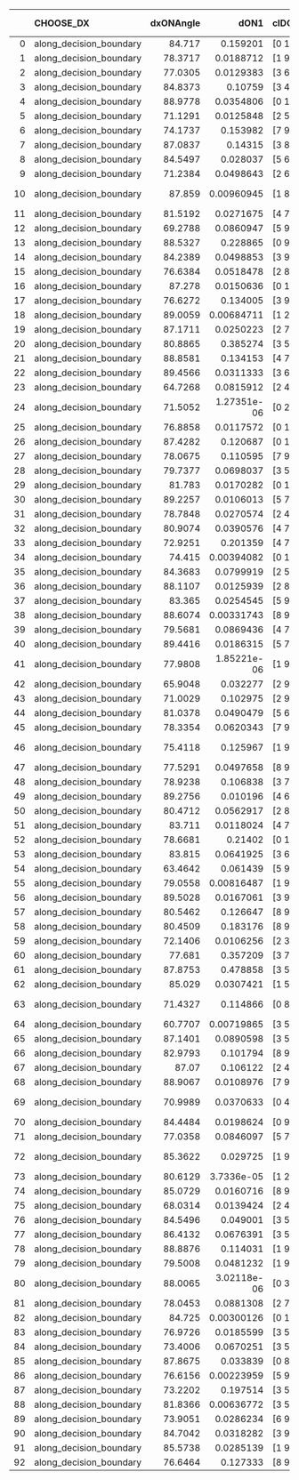 |    | CHOOSE_DX               |   dxONAngle |        dON1 | cIDON1   |   dON_patch_1 |   nTON |         dON |   dxOFFAngle |       dOFF1 | cIDOFF1   |   dOFF_patch_1 |   nTOFF |        dOFF | SUCCESS   |   nExp |   dual_point_id |   subpoint_time_seconds |   total_execution_time |       logp |         dOFF/dON | Vote dOFF>dON   |
|---:|:------------------------|------------:|------------:|:---------|--------------:|-------:|------------:|-------------:|------------:|:----------|---------------:|--------:|------------:|:----------|-------:|----------------:|------------------------:|-----------------------:|-----------:|-----------------:|:----------------|
|  0 | along_decision_boundary |     84.717  | 0.159201    | [0 1]    |   0.159201    |      1 | 0.159201    |      85.4372 | 0.692006    | [0 1]     |    0.692006    |       1 | 0.692006    | True      |      1 |               1 |                2.17095  |                3.30754 |  0         |      4.34673     | True            |
|  1 | along_decision_boundary |     78.3717 | 0.0188712   | [1 9]    |   0.0188712   |      1 | 0.0188712   |      83.5964 | 0.037266    | [0 9]     |    0.037266    |       1 | 0.037266    | True      |      2 |               2 |                0.691058 |                4.06911 | -0.5       |      1.97476     | True            |
|  2 | along_decision_boundary |     77.0305 | 0.0129383   | [3 6]    |   0.0129383   |      1 | 0.0129383   |      89.6406 | 0.0250164   | [3 6]     |    0.0250164   |       1 | 0.0250164   | True      |      3 |               3 |                0.740916 |                4.92292 | -1         |      1.93352     | True            |
|  3 | along_decision_boundary |     84.8373 | 0.10759     | [3 4]    |   0.10759     |      1 | 0.10759     |      84.6016 | 0.0469975   | [3 4]     |    0.0469975   |       1 | 0.0469975   | False     |      4 |               4 |                0.752373 |                5.77621 | -1.5       |      0.43682     | False           |
|  4 | along_decision_boundary |     88.9778 | 0.0354806   | [0 1]    |   0.0354806   |      1 | 0.0354806   |      89.4538 | 0.0731866   | [0 1]     |    0.0731866   |       1 | 0.0731866   | True      |      5 |               5 |                1.02473  |                6.85467 | -0.5       |      2.06272     | True            |
|  5 | along_decision_boundary |     71.1291 | 0.0125848   | [2 5]    |   0.0125848   |      1 | 0.0125848   |      80.2227 | 0.0107333   | [2 5]     |    0.0107333   |       1 | 0.0107333   | False     |      6 |               7 |                0.645777 |                8.49516 | -0.9       |      0.85288     | False           |
|  6 | along_decision_boundary |     74.1737 | 0.153982    | [7 9]    |   0.153982    |      1 | 0.153982    |      86.7545 | 0.502006    | [7 9]     |    0.502006    |       1 | 0.502006    | True      |      7 |               8 |                1.36249  |                9.97453 | -0.333333  |      3.26015     | True            |
|  7 | along_decision_boundary |     87.0837 | 0.14315     | [3 8]    |   0.14315     |      1 | 0.14315     |      83.3372 | 0.048908    | [3 8]     |    0.048908    |       1 | 0.048908    | False     |      8 |               9 |                0.98403  |               11.0251  | -0.642857  |      0.341656    | False           |
|  8 | along_decision_boundary |     84.5497 | 0.028037    | [5 6]    |   0.028037    |      1 | 0.028037    |      89.9567 | 0.0155315   | [5 6]     |    0.0155315   |       1 | 0.0155315   | False     |      9 |              10 |                0.731441 |               11.9794  | -0.25      |      0.553965    | False           |
|  9 | along_decision_boundary |     71.2384 | 0.0498643   | [2 6]    |   0.0498643   |      1 | 0.0498643   |      80.5103 | 0.0247648   | [2 6]     |    0.0247648   |       1 | 0.0247648   | False     |     10 |              11 |                0.785843 |               12.8283  | -0.0555556 |      0.496644    | False           |
| 10 | along_decision_boundary |     87.859  | 0.00960945  | [1 8]    |   0.00960945  |      1 | 0.00960945  |      83.2854 | 6.68845e-06 | [0 8]     |    6.68845e-06 |       1 | 6.68845e-06 | False     |     11 |              12 |                0.887536 |               13.8097  | -0         |      0.000696028 | False           |
| 11 | along_decision_boundary |     81.5192 | 0.0271675   | [4 7]    |   0.0271675   |      1 | 0.0271675   |      88.1686 | 0.0173532   | [4 7]     |    0.0173532   |       1 | 0.0173532   | False     |     12 |              13 |                0.684783 |               14.5841  | -0.0454545 |      0.63875     | False           |
| 12 | along_decision_boundary |     69.2788 | 0.0860947   | [5 9]    |   0.0860947   |      1 | 0.0860947   |      84.7895 | 0.222904    | [5 9]     |    0.222904    |       1 | 0.222904    | True      |     13 |              14 |                1.07392  |               15.7308  | -0.166667  |      2.58906     | True            |
| 13 | along_decision_boundary |     88.5327 | 0.228865    | [0 9]    |   0.228865    |      1 | 0.228865    |      83.8654 | 0.0719483   | [1 9]     |    0.0719483   |       1 | 0.0719483   | False     |     14 |              15 |                0.765291 |               16.574   | -0.0384615 |      0.31437     | False           |
| 14 | along_decision_boundary |     84.2389 | 0.0498853   | [3 9]    |   0.0498853   |      1 | 0.0498853   |      86.7548 | 0.188873    | [3 9]     |    0.188873    |       1 | 0.188873    | True      |     15 |              16 |                1.01727  |               17.6665  | -0.142857  |      3.78614     | True            |
| 15 | along_decision_boundary |     76.6384 | 0.0518478   | [2 8]    |   0.0518478   |      1 | 0.0518478   |      84.4427 | 0.239665    | [2 8]     |    0.239665    |       1 | 0.239665    | True      |     16 |              17 |                1.03908  |               18.7636  | -0.0333333 |      4.62247     | True            |
| 16 | along_decision_boundary |     87.278  | 0.0150636   | [0 1]    |   0.0150636   |      1 | 0.0150636   |      84.9994 | 0.121063    | [0 1]     |    0.121063    |       1 | 0.121063    | True      |     17 |              18 |                0.899576 |               19.7818  | -0         |      8.0368      | True            |
| 17 | along_decision_boundary |     76.6272 | 0.134005    | [3 9]    |   0.134005    |      1 | 0.134005    |      81.4229 | 0.0551823   | [3 9]     |    0.0551823   |       1 | 0.0551823   | False     |     18 |              19 |                0.774645 |               20.6104  | -0.0294118 |      0.411793    | False           |
| 18 | along_decision_boundary |     89.0059 | 0.00684711  | [1 2]    |   0.00684711  |      1 | 0.00684711  |      84.9371 | 0.00923903  | [0 2]     |    0.00923903  |       1 | 0.00923903  | True      |     19 |              20 |                0.612093 |               21.3756  | -0         |      1.34933     | True            |
| 19 | along_decision_boundary |     87.1711 | 0.0250223   | [2 7]    |   0.0250223   |      1 | 0.0250223   |      87.9845 | 0.0278783   | [2 7]     |    0.0278783   |       1 | 0.0278783   | True      |     20 |              21 |                1.08568  |               22.5253  | -0.0263158 |      1.11414     | True            |
| 20 | along_decision_boundary |     80.8865 | 0.385274    | [3 5]    |   0.385274    |      1 | 0.385274    |      87.1255 | 0.205614    | [3 5]     |    0.205614    |       1 | 0.205614    | False     |     21 |              22 |                0.952462 |               23.5677  | -0.1       |      0.533684    | False           |
| 21 | along_decision_boundary |     88.8581 | 0.134153    | [4 7]    |   0.134153    |      1 | 0.134153    |      85.2399 | 0.148848    | [4 7]     |    0.148848    |       1 | 0.148848    | True      |     22 |              23 |                0.715352 |               24.3328  | -0.0238095 |      1.10954     | True            |
| 22 | along_decision_boundary |     89.4566 | 0.0311333   | [3 6]    |   0.0311333   |      1 | 0.0311333   |      89.3426 | 0.104186    | [3 6]     |    0.104186    |       1 | 0.104186    | True      |     23 |              24 |                0.885411 |               25.293   | -0.0909091 |      3.34645     | True            |
| 23 | along_decision_boundary |     64.7268 | 0.0815912   | [2 4]    |   0.0815912   |      1 | 0.0815912   |      81.6581 | 0.0055967   | [2 4]     |    0.0055967   |       1 | 0.0055967   | False     |     24 |              25 |                0.745476 |               26.1544  | -0.195652  |      0.0685945   | False           |
| 24 | along_decision_boundary |     71.5052 | 1.27351e-06 | [0 2]    |   1.27351e-06 |      1 | 1.27351e-06 |      88.6516 | 0.017299    | [1 2]     |    0.017299    |       1 | 0.017299    | True      |     25 |              26 |                0.629787 |               26.8111  | -0.0833333 |  13583.7         | True            |
| 25 | along_decision_boundary |     76.8858 | 0.0117572   | [0 1]    |   0.0117572   |      1 | 0.0117572   |      86.4136 | 0.146141    | [0 1]     |    0.146141    |       1 | 0.146141    | True      |     26 |              27 |                0.655913 |               27.508   | -0.18      |     12.4299      | True            |
| 26 | along_decision_boundary |     87.4282 | 0.120687    | [0 1]    |   0.120687    |      1 | 0.120687    |      85.3743 | 0.24113     | [0 1]     |    0.24113     |       1 | 0.24113     | True      |     27 |              28 |                1.25569  |               28.8177  | -0.307692  |      1.99798     | True            |
| 27 | along_decision_boundary |     78.0675 | 0.110595    | [7 9]    |   0.110595    |      1 | 0.110595    |      86.0219 | 0.273696    | [7 9]     |    0.273696    |       1 | 0.273696    | True      |     28 |              29 |                1.01228  |               29.9298  | -0.462963  |      2.47477     | True            |
| 28 | along_decision_boundary |     79.7377 | 0.0698037   | [3 5]    |   0.0698037   |      1 | 0.0698037   |      80.6878 | 0.238549    | [3 5]     |    0.238549    |       1 | 0.238549    | True      |     29 |              30 |                1.05454  |               31.0093  | -0.642857  |      3.41743     | True            |
| 29 | along_decision_boundary |     81.783  | 0.0170282   | [0 1]    |   0.0170282   |      1 | 0.0170282   |      84.6191 | 0.0789742   | [0 1]     |    0.0789742   |       1 | 0.0789742   | True      |     30 |              31 |                1.18439  |               32.2648  | -0.844828  |      4.63784     | True            |
| 30 | along_decision_boundary |     89.2257 | 0.0106013   | [5 7]    |   0.0106013   |      1 | 0.0106013   |      89.6042 | 0.245555    | [5 7]     |    0.245555    |       1 | 0.245555    | True      |     31 |              32 |                0.825225 |               33.2029  | -1.06667   |     23.1627      | True            |
| 31 | along_decision_boundary |     78.7848 | 0.0270574   | [2 4]    |   0.0270574   |      1 | 0.0270574   |      84.8855 | 0.0270888   | [2 4]     |    0.0270888   |       1 | 0.0270888   | True      |     32 |              33 |                0.708819 |               34.0462  | -1.30645   |      1.00116     | True            |
| 32 | along_decision_boundary |     80.9074 | 0.0390576   | [4 7]    |   0.0390576   |      1 | 0.0390576   |      83.1195 | 0.0786012   | [4 7]     |    0.0786012   |       1 | 0.0786012   | True      |     33 |              34 |                0.702376 |               34.7806  | -1.5625    |      2.01244     | True            |
| 33 | along_decision_boundary |     72.9251 | 0.201359    | [4 7]    |   0.201359    |      1 | 0.201359    |      83.907  | 0.0379369   | [4 7]     |    0.0379369   |       1 | 0.0379369   | False     |     34 |              35 |                0.713147 |               35.6066  | -1.83333   |      0.188405    | False           |
| 34 | along_decision_boundary |     74.415  | 0.00394082  | [0 1]    |   0.00394082  |      1 | 0.00394082  |      86.2226 | 0.0518397   | [0 1]     |    0.0518397   |       1 | 0.0518397   | True      |     35 |              36 |                1.15664  |               36.836   | -1.47059   |     13.1546      | True            |
| 35 | along_decision_boundary |     84.3683 | 0.0799919   | [2 5]    |   0.0799919   |      1 | 0.0799919   |      83.4215 | 0.351281    | [2 5]     |    0.351281    |       1 | 0.351281    | True      |     36 |              37 |                0.832132 |               37.777   | -1.72857   |      4.39146     | True            |
| 36 | along_decision_boundary |     88.1107 | 0.0125939   | [2 8]    |   0.0125939   |      1 | 0.0125939   |      89.7936 | 0.128237    | [2 8]     |    0.128237    |       1 | 0.128237    | True      |     37 |              38 |                1.01787  |               38.826   | -2         |     10.1825      | True            |
| 37 | along_decision_boundary |     83.365  | 0.0254545   | [5 9]    |   0.0254545   |      1 | 0.0254545   |      87.8594 | 0.013796    | [5 9]     |    0.013796    |       1 | 0.013796    | False     |     38 |              39 |                0.68612  |               39.6371  | -2.28378   |      0.541985    | False           |
| 38 | along_decision_boundary |     88.6074 | 0.00331743  | [8 9]    |   0.00331743  |      1 | 0.00331743  |      89.5806 | 0.102103    | [8 9]     |    0.102103    |       1 | 0.102103    | True      |     39 |              40 |                0.724686 |               40.4047  | -1.89474   |     30.7776      | True            |
| 39 | along_decision_boundary |     79.5681 | 0.0869436   | [4 7]    |   0.0869436   |      1 | 0.0869436   |      84.7612 | 0.068341    | [4 7]     |    0.068341    |       1 | 0.068341    | False     |     40 |              41 |                0.822399 |               41.3149  | -2.16667   |      0.786039    | False           |
| 40 | along_decision_boundary |     89.4416 | 0.0186315   | [5 7]    |   0.0186315   |      1 | 0.0186315   |      87.5318 | 0.170657    | [5 7]     |    0.170657    |       1 | 0.170657    | True      |     41 |              42 |                0.990096 |               42.4038  | -1.8       |      9.15959     | True            |
| 41 | along_decision_boundary |     77.9808 | 1.85221e-06 | [1 9]    |   1.85221e-06 |      1 | 1.85221e-06 |      86.4747 | 0.00227244  | [1 9]     |    0.00227244  |       1 | 0.00227244  | True      |     42 |              43 |                0.691495 |               43.1738  | -2.06098   |   1226.88        | True            |
| 42 | along_decision_boundary |     65.9048 | 0.032277    | [2 9]    |   0.032277    |      1 | 0.032277    |      81.6729 | 0.172031    | [2 9]     |    0.172031    |       1 | 0.172031    | True      |     43 |              44 |                0.798183 |               44.1403  | -2.33333   |      5.32983     | True            |
| 43 | along_decision_boundary |     71.0029 | 0.102975    | [2 9]    |   0.102975    |      1 | 0.102975    |      81.5231 | 0.0489244   | [2 9]     |    0.0489244   |       1 | 0.0489244   | False     |     44 |              45 |                0.868406 |               45.0345  | -2.61628   |      0.475111    | False           |
| 44 | along_decision_boundary |     81.0378 | 0.0490479   | [5 6]    |   0.0490479   |      1 | 0.0490479   |      84.3988 | 0.0603005   | [5 6]     |    0.0603005   |       1 | 0.0603005   | True      |     45 |              46 |                0.660741 |               45.7939  | -2.22727   |      1.22942     | True            |
| 45 | along_decision_boundary |     78.3354 | 0.0620343   | [7 9]    |   0.0620343   |      1 | 0.0620343   |      78.962  | 0.033674    | [7 9]     |    0.033674    |       1 | 0.033674    | False     |     46 |              47 |                1.00691  |               46.8787  | -2.5       |      0.542828    | False           |
| 46 | along_decision_boundary |     75.4118 | 0.125967    | [1 9]    |   0.125967    |      1 | 0.125967    |      79.6851 | 6.75169e-06 | [0 9]     |    6.75169e-06 |       1 | 6.75169e-06 | False     |     47 |              48 |                0.823308 |               47.748   | -2.13043   |      5.35987e-05 | False           |
| 47 | along_decision_boundary |     77.5291 | 0.0497658   | [8 9]    |   0.0497658   |      1 | 0.0497658   |      85.426  | 0.579098    | [8 9]     |    0.579098    |       1 | 0.579098    | True      |     48 |              49 |                0.68669  |               48.4604  | -1.79787   |     11.6365      | True            |
| 48 | along_decision_boundary |     78.9238 | 0.106838    | [3 7]    |   0.106838    |      1 | 0.106838    |      87.7529 | 0.0340271   | [3 7]     |    0.0340271   |       1 | 0.0340271   | False     |     49 |              50 |                1.00879  |               49.6091  | -2.04167   |      0.318494    | False           |
| 49 | along_decision_boundary |     89.2756 | 0.010196    | [4 6]    |   0.010196    |      1 | 0.010196    |      89.069  | 0.130001    | [4 6]     |    0.130001    |       1 | 0.130001    | True      |     50 |              51 |                0.728105 |               50.4191  | -1.72449   |     12.7503      | True            |
| 50 | along_decision_boundary |     80.4712 | 0.0562917   | [2 8]    |   0.0562917   |      1 | 0.0562917   |      83.6475 | 0.20285     | [2 8]     |    0.20285     |       1 | 0.20285     | True      |     51 |              52 |                0.926522 |               51.4415  | -1.96      |      3.60356     | True            |
| 51 | along_decision_boundary |     83.711  | 0.0118024   | [4 7]    |   0.0118024   |      1 | 0.0118024   |      87.1285 | 0.159854    | [4 7]     |    0.159854    |       1 | 0.159854    | True      |     52 |              53 |                0.749996 |               52.2844  | -2.20588   |     13.5442      | True            |
| 52 | along_decision_boundary |     78.6681 | 0.21402     | [0 1]    |   0.21402     |      1 | 0.21402     |      83.1632 | 0.627584    | [0 1]     |    0.627584    |       1 | 0.627584    | True      |     53 |              54 |                1.14544  |               53.5197  | -2.46154   |      2.93236     | True            |
| 53 | along_decision_boundary |     83.815  | 0.0641925   | [3 6]    |   0.0641925   |      1 | 0.0641925   |      88.9803 | 0.0111136   | [3 6]     |    0.0111136   |       1 | 0.0111136   | False     |     54 |              55 |                0.668458 |               54.1961  | -2.72642   |      0.173129    | False           |
| 54 | along_decision_boundary |     63.4642 | 0.061439    | [5 9]    |   0.061439    |      1 | 0.061439    |      75.4536 | 0.0541593   | [5 9]     |    0.0541593   |       1 | 0.0541593   | False     |     55 |              56 |                0.825362 |               55.1925  | -2.37037   |      0.881513    | False           |
| 55 | along_decision_boundary |     79.0558 | 0.00816487  | [1 9]    |   0.00816487  |      1 | 0.00816487  |      77.1206 | 0.0287105   | [0 9]     |    0.0287105   |       1 | 0.0287105   | True      |     56 |              57 |                0.771922 |               56.0624  | -2.04545   |      3.51634     | True            |
| 56 | along_decision_boundary |     89.5028 | 0.0167061   | [3 9]    |   0.0167061   |      1 | 0.0167061   |      86.5451 | 0.0737119   | [3 9]     |    0.0737119   |       1 | 0.0737119   | True      |     57 |              58 |                0.885659 |               56.9948  | -2.28571   |      4.41228     | True            |
| 57 | along_decision_boundary |     80.5462 | 0.126647    | [8 9]    |   0.126647    |      1 | 0.126647    |      85.7917 | 0.0213603   | [8 9]     |    0.0213603   |       1 | 0.0213603   | False     |     58 |              59 |                0.969373 |               58.073   | -2.53509   |      0.168661    | False           |
| 58 | along_decision_boundary |     80.4509 | 0.183176    | [8 9]    |   0.183176    |      1 | 0.183176    |      87.8834 | 0.0309652   | [8 9]     |    0.0309652   |       1 | 0.0309652   | False     |     59 |              60 |                0.807966 |               59.149   | -2.2069    |      0.169047    | False           |
| 59 | along_decision_boundary |     72.1406 | 0.0106256   | [2 3]    |   0.0106256   |      1 | 0.0106256   |      79.1366 | 0.304246    | [2 3]     |    0.304246    |       1 | 0.304246    | True      |     60 |              61 |                1.88079  |               61.1605  | -1.90678   |     28.6332      | True            |
| 60 | along_decision_boundary |     77.681  | 0.357209    | [3 7]    |   0.357209    |      1 | 0.357209    |      85.4889 | 0.017202    | [3 7]     |    0.017202    |       1 | 0.017202    | False     |     61 |              62 |                1.28281  |               62.572   | -2.13333   |      0.0481566   | False           |
| 61 | along_decision_boundary |     87.8753 | 0.478858    | [3 5]    |   0.478858    |      1 | 0.478858    |      87.6145 | 0.0063818   | [3 5]     |    0.0063818   |       1 | 0.0063818   | False     |     62 |              64 |                0.831708 |               64.3336  | -1.84426   |      0.0133271   | False           |
| 62 | along_decision_boundary |     85.029  | 0.0307421   | [1 5]    |   0.0307421   |      1 | 0.0307421   |      89.6005 | 0.0682323   | [1 5]     |    0.0682323   |       1 | 0.0682323   | True      |     63 |              65 |                0.883065 |               65.3494  | -1.58065   |      2.21951     | True            |
| 63 | along_decision_boundary |     71.4327 | 0.114866    | [0 8]    |   0.114866    |      1 | 0.114866    |      71.236  | 1.40309e-05 | [1 8]     |    1.40309e-05 |       1 | 1.40309e-05 | False     |     64 |              66 |                0.729604 |               66.23    | -1.78571   |      0.00012215  | False           |
| 64 | along_decision_boundary |     60.7707 | 0.00719865  | [3 5]    |   0.00719865  |      1 | 0.00719865  |      77.2849 | 0.0025084   | [3 5]     |    0.0025084   |       1 | 0.0025084   | False     |     65 |              67 |                0.739675 |               67.1094  | -1.53125   |      0.348454    | False           |
| 65 | along_decision_boundary |     87.1401 | 0.0890598   | [3 5]    |   0.0890598   |      1 | 0.0890598   |      87.4876 | 0.228344    | [3 5]     |    0.228344    |       1 | 0.228344    | True      |     66 |              68 |                0.73626  |               67.8797  | -1.3       |      2.56394     | True            |
| 66 | along_decision_boundary |     82.9793 | 0.101794    | [8 9]    |   0.101794    |      1 | 0.101794    |      89.7941 | 0.106061    | [8 9]     |    0.106061    |       1 | 0.106061    | True      |     67 |              69 |                0.991365 |               68.9627  | -1.48485   |      1.04192     | True            |
| 67 | along_decision_boundary |     87.07   | 0.106122    | [2 4]    |   0.106122    |      1 | 0.106122    |      88.6505 | 0.00923574  | [2 4]     |    0.00923574  |       1 | 0.00923574  | False     |     68 |              70 |                1.14766  |               70.2303  | -1.6791    |      0.0870296   | False           |
| 68 | along_decision_boundary |     88.9067 | 0.0108976   | [7 9]    |   0.0108976   |      1 | 0.0108976   |      84.6858 | 0.120828    | [7 9]     |    0.120828    |       1 | 0.120828    | True      |     69 |              71 |                1.07405  |               71.3775  | -1.44118   |     11.0875      | True            |
| 69 | along_decision_boundary |     70.9989 | 0.0370633   | [0 4]    |   0.0370633   |      1 | 0.0370633   |      80.3177 | 1.53149e-05 | [1 4]     |    1.53149e-05 |       1 | 1.53149e-05 | False     |     70 |              72 |                0.703998 |               72.1035  | -1.63043   |      0.00041321  | False           |
| 70 | along_decision_boundary |     84.4484 | 0.0198624   | [0 9]    |   0.0198624   |      1 | 0.0198624   |      84.7541 | 0.204491    | [1 9]     |    0.204491    |       1 | 0.204491    | True      |     71 |              73 |                1.03781  |               73.3377  | -1.4       |     10.2954      | True            |
| 71 | along_decision_boundary |     77.0358 | 0.0846097   | [5 7]    |   0.0846097   |      1 | 0.0846097   |      80.1617 | 0.0843505   | [5 7]     |    0.0843505   |       1 | 0.0843505   | False     |     72 |              74 |                0.672886 |               74.0796  | -1.58451   |      0.996937    | False           |
| 72 | along_decision_boundary |     85.3622 | 0.029725    | [1 9]    |   0.029725    |      1 | 0.029725    |      83.4686 | 3.89002e-05 | [0 9]     |    3.89002e-05 |       1 | 3.89002e-05 | False     |     73 |              75 |                0.685766 |               74.9004  | -1.36111   |      0.00130867  | False           |
| 73 | along_decision_boundary |     80.6129 | 3.7336e-05  | [1 2]    |   3.7336e-05  |      1 | 3.7336e-05  |      88.4592 | 0.227338    | [0 2]     |    0.227338    |       1 | 0.227338    | True      |     74 |              76 |                0.746742 |               75.6819  | -1.15753   |   6088.98        | True            |
| 74 | along_decision_boundary |     85.0729 | 0.0160716   | [8 9]    |   0.0160716   |      1 | 0.0160716   |      84.6997 | 0.0483613   | [8 9]     |    0.0483613   |       1 | 0.0483613   | True      |     75 |              77 |                1.04375  |               76.7698  | -1.32432   |      3.00912     | True            |
| 75 | along_decision_boundary |     68.0314 | 0.0139424   | [2 4]    |   0.0139424   |      1 | 0.0139424   |      81.535  | 0.0660279   | [2 4]     |    0.0660279   |       1 | 0.0660279   | True      |     76 |              78 |                0.646801 |               77.4637  | -1.5       |      4.73575     | True            |
| 76 | along_decision_boundary |     84.5496 | 0.049001    | [3 5]    |   0.049001    |      1 | 0.049001    |      88.3927 | 0.0813455   | [3 5]     |    0.0813455   |       1 | 0.0813455   | True      |     77 |              79 |                0.808326 |               78.4648  | -1.68421   |      1.66008     | True            |
| 77 | along_decision_boundary |     86.4132 | 0.0676391   | [3 5]    |   0.0676391   |      1 | 0.0676391   |      89.747  | 0.00336117  | [3 5]     |    0.00336117  |       1 | 0.00336117  | False     |     78 |              80 |                0.709488 |               79.2622  | -1.87662   |      0.0496927   | False           |
| 78 | along_decision_boundary |     88.8876 | 0.114031    | [1 9]    |   0.114031    |      1 | 0.114031    |      87.0964 | 0.0669223   | [0 9]     |    0.0669223   |       1 | 0.0669223   | False     |     79 |              81 |                0.912965 |               80.277   | -1.64103   |      0.58688     | False           |
| 79 | along_decision_boundary |     79.5008 | 0.0481232   | [1 9]    |   0.0481232   |      1 | 0.0481232   |      85.8817 | 0.0664136   | [0 9]     |    0.0664136   |       1 | 0.0664136   | True      |     80 |              82 |                0.763224 |               81.1849  | -1.42405   |      1.38008     | True            |
| 80 | along_decision_boundary |     88.0065 | 3.02118e-06 | [0 3]    |   3.02118e-06 |      1 | 3.02118e-06 |      87.6934 | 0.458946    | [0 3]     |    0.458946    |       1 | 0.458946    | True      |     81 |              83 |                1.02098  |               82.3675  | -1.6       | 151910           | True            |
| 81 | along_decision_boundary |     78.0453 | 0.0881308   | [2 7]    |   0.0881308   |      1 | 0.0881308   |      79.9236 | 0.183132    | [2 7]     |    0.183132    |       1 | 0.183132    | True      |     82 |              84 |                0.730882 |               83.1892  | -1.78395   |      2.07796     | True            |
| 82 | along_decision_boundary |     84.725  | 0.00300126  | [0 1]    |   0.00300126  |      1 | 0.00300126  |      87.6745 | 0.0613109   | [0 1]     |    0.0613109   |       1 | 0.0613109   | True      |     83 |              85 |                0.888932 |               84.1133  | -1.97561   |     20.4283      | True            |
| 83 | along_decision_boundary |     76.9726 | 0.0185599   | [3 5]    |   0.0185599   |      1 | 0.0185599   |      80.6194 | 0.075975    | [3 5]     |    0.075975    |       1 | 0.075975    | True      |     84 |              86 |                0.99244  |               85.2005  | -2.1747    |      4.0935      | True            |
| 84 | along_decision_boundary |     73.4006 | 0.0670251   | [3 5]    |   0.0670251   |      1 | 0.0670251   |      84.3523 | 0.201568    | [3 5]     |    0.201568    |       1 | 0.201568    | True      |     85 |              87 |                0.706829 |               86.0141  | -2.38095   |      3.00735     | True            |
| 85 | along_decision_boundary |     87.8675 | 0.033839    | [0 8]    |   0.033839    |      1 | 0.033839    |      76.0263 | 0.395416    | [1 8]     |    0.395416    |       1 | 0.395416    | True      |     86 |              88 |                0.669697 |               86.7716  | -2.59412   |     11.6852      | True            |
| 86 | along_decision_boundary |     76.6156 | 0.00223959  | [5 9]    |   0.00223959  |      1 | 0.00223959  |      83.1887 | 0.0999059   | [5 9]     |    0.0999059   |       1 | 0.0999059   | True      |     87 |              89 |                0.841936 |               87.6816  | -2.81395   |     44.6089      | True            |
| 87 | along_decision_boundary |     73.2202 | 0.197514    | [3 5]    |   0.197514    |      1 | 0.197514    |      80.3369 | 0.0895303   | [3 5]     |    0.0895303   |       1 | 0.0895303   | False     |     88 |              90 |                1.52842  |               89.4653  | -3.04023   |      0.453287    | False           |
| 88 | along_decision_boundary |     81.8366 | 0.00636772  | [3 5]    |   0.00636772  |      1 | 0.00636772  |      86.0966 | 0.0206464   | [3 5]     |    0.0206464   |       1 | 0.0206464   | True      |     89 |              91 |                0.954659 |               90.494   | -2.75      |      3.24235     | True            |
| 89 | along_decision_boundary |     73.9051 | 0.0286234   | [6 9]    |   0.0286234   |      1 | 0.0286234   |      84.8572 | 0.321886    | [6 9]     |    0.321886    |       1 | 0.321886    | True      |     90 |              92 |                0.908954 |               91.459   | -2.97191   |     11.2456      | True            |
| 90 | along_decision_boundary |     84.7042 | 0.0318282   | [3 9]    |   0.0318282   |      1 | 0.0318282   |      86.5137 | 0.0614758   | [3 9]     |    0.0614758   |       1 | 0.0614758   | True      |     91 |              93 |                0.909752 |               92.4224  | -3.2       |      1.93149     | True            |
| 91 | along_decision_boundary |     85.5738 | 0.0285139   | [1 9]    |   0.0285139   |      1 | 0.0285139   |      86.3397 | 0.0470524   | [0 9]     |    0.0470524   |       1 | 0.0470524   | True      |     92 |              94 |                1.1985   |               93.7941  | -3.43407   |      1.65016     | True            |
| 92 | along_decision_boundary |     76.6464 | 0.127333    | [8 9]    |   0.127333    |      1 | 0.127333    |      88.4446 | 0.262375    | [8 9]     |    0.262375    |       1 | 0.262375    | True      |     93 |              95 |                1.66306  |               95.5292  | -3.67391   |      2.06055     | True            |